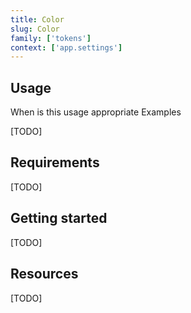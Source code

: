 ```yaml
---
title: Color
slug: Color
family: ['tokens']
context: ['app.settings']
---
```


## Usage

When is this usage appropriate
Examples

[TODO]

## Requirements

[TODO]

## Getting started

[TODO]

## Resources

[TODO]
